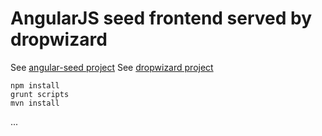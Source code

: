 
# AngularJS seed frontend served by dropwizard #

See [angular-seed project](https://github.com/angular/angular-seed)
See [dropwizard project](https://github.com/dropwizard/dropwizard)

```
npm install
grunt scripts
mvn install
```

...